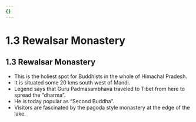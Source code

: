 ```yaml
---
{}
---
```

   
# 1.3 Rewalsar Monastery   
## 1.3 Rewalsar Monastery   
* This is the holiest spot for Buddhists in the whole of Himachal Pradesh.   
* It is situated some 20 kms south west of Mandi.   
* Legend says that Guru Padmasambhava traveled to Tibet from here to spread the “dharma”.   
* He is today popular as “Second Buddha”.   
* Visitors are fascinated by the pagoda style monastery at the edge of the lake.
